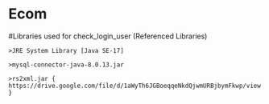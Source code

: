 # Ecom
  #Libraries used for check_login_user (Referenced Libraries)
   
   
    >JRE System Library [Java SE-17]
    
    >mysql-connector-java-8.0.13.jar
    
    >rs2xml.jar { https://drive.google.com/file/d/1aWyTh6JGBoeqqeNkdQjwmURBjbymFkwp/view } 
